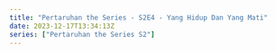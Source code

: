 ```yaml
---
title: "Pertaruhan the Series - S2E4 - Yang Hidup Dan Yang Mati"
date: 2023-12-17T13:34:13Z
series: ["Pertaruhan the Series S2"]
---
```



<mux-player stream-type="on-demand"
  src="https://kp3d-my.sharepoint.com/personal/ryoo_kp3d_onmicrosoft_com/_layouts/15/download.aspx?share=EeJ1zRNNuzxLm7vlKtCh7qwBoCpFfnoFuW7eBWhSXpO6tw" prefer-playback="mse" controls>
  </mux-player>
  
  
  <script src="https://cdn.jsdelivr.net/npm/@mux/mux-player"></script>
  
 <script type="application/ld+json">
 {
  "@context": "https://schema.org/",
  "@type": "VideoObject",
  "name": "Pertaruhan the Series - S2E4 - Yang Hidup Dan Yang Mati",
  "contentUrl": "https://stream.mux.com/E1sDCNL201028smszJMa702Yw64Mj01dd02DzYwmjh1loGV00.m3u8",
  "thumbnailUrl": "https://www.themoviedb.org/t/p/original/zwsJRRmVozVZ1tDs8buIs97pCqm.jpg?width=314&fit_mode=preserve&time=25",
  "uploadDate": "2023-12-17T13:34:13Z",
}

</script>